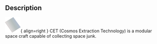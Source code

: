 ## Description
![](../static/clutter/clutter-aluminum.png "Aluminum Icon"){ align=right }
CET (Cosmos Extraction Technology) is a modular space craft capable of collecting space junk.